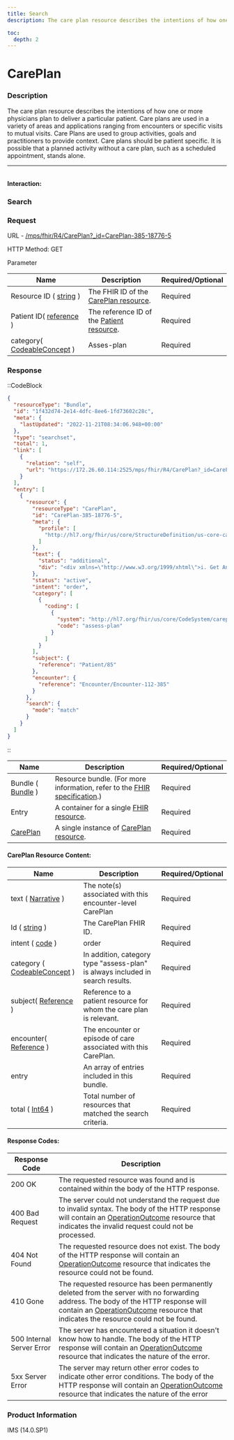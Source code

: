 ```yaml
---
title: Search
description: The care plan resource describes the intentions of how one or more physicians plan to deliver a particular patient. Care plans are used in a variety of areas and applications ranging from encounters or specific visits to mutual visits. Care Plans are used to group activities, goals and practitioners to provide context.

toc:
  depth: 2
---
```


# CarePlan

### Description

The care plan resource describes the intentions of how one or more physicians plan to deliver a particular patient. Care plans are used in a variety of areas and applications ranging from encounters or specific visits to mutual visits. Care Plans are used to group activities, goals and practitioners to provide context. Care plans should be patient specific. It is possible that a planned activity without a care plan, such as a scheduled appointment, stands alone.

<hr style="width: 100%; color: #f7f7f7; margin-bottom:2rem;">

#### Interaction:

### Search
### Request

URL - <a href="https://172.26.60.114:2525/mps/fhir/R4/AllergyIntolerance/AllergyIntolerance-482" target="_blank">/mps/fhir/R4/CarePlan?_id=CarePlan-385-18776-5</a>

HTTP Method: GET

Parameter

<table>
  <thead>
    <tr>
      <th>Name</th>
      <th>Description</th>
      <th>Required/Optional</th>
    </tr>
  </thead>
  <tbody>
    <tr>
      <td>Resource ID ( <a href="https://hl7.org/fhir/search.html#string" target="_blank">string</a> )</td>
      <td>The FHIR ID of the <a href="https://hl7.org/fhir/us/core/STU3.1.1/StructureDefinition-us-core-careplan.html" target="_blank">CarePlan resource</a>.</td>
      <td>Required</td>
    </tr>
    <tr>
      <td>Patient ID( <a href="https://hl7.org/fhir/search.html#reference" target="_blank">reference</a> )</td>
      <td>The reference ID of the <a href="https://hl7.org/fhir/us/core/STU3.1.1/StructureDefinition-us-core-patient.html" target="_blank">Patient resource</a>.</td>
      <td>Required</td>
    </tr>
    <tr>
      <td>category( <a href="https://hl7.org/fhir/datatypes.html#codeableconcept" target="_blank">CodeableConcept</a> )</td>
      <td>Asses-plan</td>
      <td>Required</td>
    </tr>
  </tbody>
</table>

### Response
::CodeBlock
```json
{
  "resourceType": "Bundle",
  "id": "1f432d74-2e14-4dfc-8ee6-1fd73602c28c",
  "meta": {
    "lastUpdated": "2022-11-21T08:34:06.948+00:00"
  },
  "type": "searchset",
  "total": 1,
  "link": [
    {
      "relation": "self",
      "url": "https://172.26.60.114:2525/mps/fhir/R4/CarePlan?_id=CarePlan-385-18776-5"
    }
  ],
  "entry": [
    {
      "resource": {
        "resourceType": "CarePlan",
        "id": "CarePlan-385-18776-5",
        "meta": {
          "profile": [
            "http://hl7.org/fhir/us/core/StructureDefinition/us-core-careplan"
          ]
        },
        "text": {
          "status": "additional",
          "div": "<div xmlns=\"http://www.w3.org/1999/xhtml\">i. Get An EKG done on 06/23/2015.\r\nii. Get a Chest X-ray done on 06/23/2015 showing the Lower Respiratory Tract Sturucture.\r\niii. Take Clindamycin 300mg Three times a day as needed if pain does not subside.\r\niv. Schedule follow on visit with Neighborhood Physicians Practice on 07/01/2015.\r\n</div>"
        },
        "status": "active",
        "intent": "order",
        "category": [
          {
            "coding": [
              {
                "system": "http://hl7.org/fhir/us/core/CodeSystem/careplan-category",
                "code": "assess-plan"
              }
            ]
          }
        ],
        "subject": {
          "reference": "Patient/85"
        },
        "encounter": {
          "reference": "Encounter/Encounter-112-385"
        }
      },
      "search": {
        "mode": "match"
      }
    }
  ]
}
```
::

<table>
  <thead>
    <tr>
      <th>Name</th>
      <th>Description</th>
      <th>Required/Optional</th>
    </tr>
  </thead>
  <tbody>
    <tr>
      <td>Bundle ( <a href="https://www.hl7.org/fhir/bundle.html" target="_blank">Bundle</a> )</td>
      <td>Resource bundle. (For more information, refer to the <a href="https://www.hl7.org/fhir/bundle.html" target="_blank">FHIR specification</a>.)</td>
      <td>Required</td>
    </tr>
    <tr>
      <td>Entry</td>
      <td>A container for a single <a href="https://www.hl7.org/fhir/resourcelist.html" target="_blank">FHIR resource</a>.</td>
      <td>Required</td>
    </tr>
    <tr>
      <td><a href="https://hl7.org/fhir/us/core/STU3.1.1/StructureDefinition-us-core-allergyintolerance.html" target="_blank">CarePlan</a></td>
      <td>A single instance of <a href="https://hl7.org/fhir/us/core/STU3.1.1/StructureDefinition-us-core-careplan.html" target="_blank">CarePlan resource</a>.</td>
      <td>Required</td>
    </tr>
  </tbody>
</table>

#### CarePlan Resource Content:

<table>
  <thead>
    <tr>
      <th>Name</th>
      <th>Description</th>
      <th>Required/Optional</th>
    </tr>
  </thead>
  <tbody>
    <tr>
      <td>text ( <a href="https://www.hl7.org/fhir/narrative.html#Narrative" target="_blank">Narrative</a> )</td>
      <td>The note(s) associated with this encounter-level CarePlan</td>
      <td>Required</td>
    </tr>
    <tr>
      <td>Id ( <a href="https://hl7.org/fhir/search.html#string" target="_blank">string</a> )</td>
      <td>The CarePlan FHIR ID.</td>
      <td>Required</td>
    </tr>
    <tr>
      <td>intent ( <a href="https://hl7.org/fhir/R4/datatypes.html#code" target="_blank">code</a> )</td>
      <td>order</td>
      <td>Required</td>
    </tr>
    <tr>
      <td>category ( <a href="https://hl7.org/fhir/datatypes.html#codeableconcept" target="_blank">CodeableConcept</a> )</td>
      <td>In addition, category type "assess-plan" is always included in search results.</td>
      <td>Required</td>
    </tr>
    <tr>
      <td>subject( <a href="https://hl7.org/fhir/R4/references.html" target="_blank">Reference</a> )</td>
      <td>Reference to a patient resource for whom the care plan is relevant.</td>
      <td>Required</td>
    </tr>
    <tr>
      <td>encounter( <a href="https://hl7.org/fhir/R4/references.html" target="_blank">Reference</a> )</td>
      <td>The encounter or episode of care associated with this CarePlan.</td>
      <td>Required</td>
    </tr>
    <tr>
      <td>entry</td>
      <td>An array of entries included in this bundle.</td>
      <td>Required</td>
    </tr>
    <tr>
      <td>total ( <a href="https://www.hl7.org/fhir/datatypes.html" target="_blank">Int64</a> )</td>
      <td>Total number of resources that matched the search criteria.</td>
      <td>Required</td>
    </tr>
  </tbody>
</table>

#### Response Codes:

<table>
  <thead>
    <tr>
      <th>Response Code</th>
      <th>Description</th>
    </tr>
  </thead>
  <tbody>
    <tr>
      <td>200 OK</td>
      <td>The requested resource was found and is contained within the body of  the HTTP response.</td>
    </tr>
    <tr>
      <td>400 Bad Request</td>
      <td>The server could not understand the request due to invalid syntax. The body of the HTTP response will contain an <a href="https://hl7.org/fhir/R4B/operationoutcome.html" target="_blank">OperationOutcome</a> resource that indicates the invalid request could not be processed.</td>
    </tr>
    <tr>
      <td>404 Not Found</td>
      <td>The requested resource does not exist. The body of the HTTP response will contain an <a href="https://hl7.org/fhir/R4B/operationoutcome.html" target="_blank">OperationOutcome</a> resource that indicates the resource could not be found.</td>
    </tr>
    <tr>
      <td>410 Gone</td>
      <td>The requested resource has been permanently deleted from the server with no forwarding address. The body of the HTTP response will contain an <a href="https://hl7.org/fhir/R4B/operationoutcome.html" target="_blank">OperationOutcome</a> resource that indicates the resource could not be found.</td>
    </tr>
    <tr>
      <td>500 Internal Server Error</td>
      <td>The server has encountered a situation it doesn't know how to handle. The body of the HTTP response will contain an <a href="https://hl7.org/fhir/R4B/operationoutcome.html" target="_blank">OperationOutcome</a> resource that indicates the nature of the error.</td>
    </tr>
    <tr>
      <td>5xx Server Error</td>
      <td>The server may return other error codes to indicate other error conditions. The body of the HTTP response will contain an <a href="https://hl7.org/fhir/R4B/operationoutcome.html" target="_blank">OperationOutcome</a> resource that indicates the nature of the error</td>
    </tr>
  </tbody>
</table>

### Product Information
IMS (14.0.SP1)